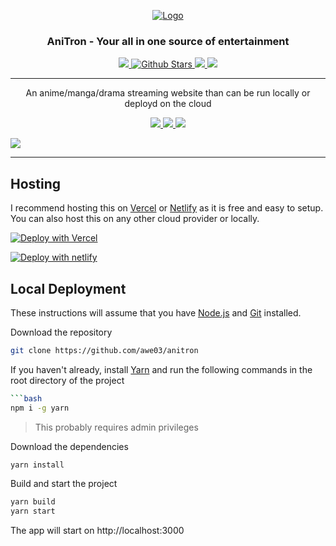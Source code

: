 <p align="center">
  <div align="center">
    <a href="https://github.com/awe03/anitron">
      <img src="https://media.discordapp.net/attachments/766123423914917909/1056099806277283920/logo.png" alt="Logo">
    </a>
    <h3>AniTron - Your all in one source of entertainment</h3>
    <a href="https://www.gnu.org/licenses/agpl-3.0.en.html">
      <img src="https://img.shields.io/github/license/awe03/anitron?logo=gnu&color=a32d2a&labelColor=333&logoColor=fff&style=flat-square">
    </a>
    <a href="https://github.com/awe03/anitron/stargazers">
      <img src="https://img.shields.io/github/stars/awe03/anitron?style=flat-square" alt="Github Stars">
    </a>
    <a href="https://github.com/chirag-droid/issues">
      <img src="https://img.shields.io/github/issues/awe03/anitron?style=flat-square">
    </a>
    <a href="https://github.com/chirag-droid/forks">
      <img src="https://img.shields.io/github/forks/awe03/anitron?style=flat-square">
    </a>
  </div>

  <hr />

  <p align="center">
    An anime/manga/drama streaming website than can be run locally or deployd on the cloud
  </p>
</p>

<p align="center">
  <a href="https://nextjs.org">
    <img src="https://img.shields.io/github/package-json/dependency-version/awe03/anitron/next?filename=frontend/package.json&color=fff&labelColor=000&logo=nextdotjs&style=flat-square">
  </a>
  <a href="https://18.reactjs.org/">
    <img src="https://img.shields.io/github/package-json/dependency-version/awe03/anitron/react?filename=frontend/package.json&color=5fd9fb&logo=react&labelColor=222435&style=flat-square">
  </a>
  <a href="https://tailwindcss.com/">
    <img src="https://img.shields.io/github/package-json/dependency-version/awe03/anitron/dev/tailwindcss?filename=frontend/package.json&color=37b8f1&logo=tailwindcss&labelColor=0b1120&style=flat-square&logoColor=38bdf8">
  </a>
</p>

<img src="https://user-images.githubusercontent.com/106132059/201474291-5daffcd0-85fc-4c24-a0fa-4451b0e18a9b.png">

<hr/>

## Hosting

I recommend hosting this on [Vercel](https://vercel.com) or [Netlify](https://netlify.com)  as it is free and easy to setup. You can also host this on any other cloud provider or locally.

[![Deploy with Vercel](https://vercel.com/button)](https://vercel.com/new/clone?repository-url=https://github.com/awe03/anitron/tree/main&project-name=anitron&repo-name=anitron&root-directory=frontend&build-command=cd%20../%20%26%26%20yarn%20build&install-command=cd%20../%20%26%26%20yarn%20install)

[![Deploy with netlify](https://www.netlify.com/img/deploy/button.svg)](https://app.netlify.com/start/deploy?repository=https://github.com/awe03/anitron)

## Local Deployment

These instructions will assume that you have [Node.js](https://nodejs.org/en/) and [Git](https://gitforwindows.org/) installed.

Download the repository
```bash
git clone https://github.com/awe03/anitron
```

If you haven't already, install [Yarn](https://yarnpkg.com) and run the following commands in the root directory of the project
```bash
```bash
npm i -g yarn
```
> This probably requires admin privileges

Download the dependencies
```bash
yarn install
```

Build and start the project
```bash
yarn build
yarn start
```

The app will start on http://localhost:3000
